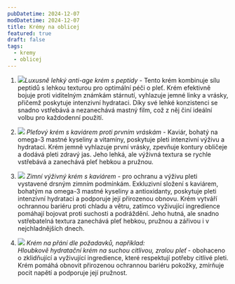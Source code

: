 ```yaml
---
pubDatetime: 2024-12-07
modDatetime: 2024-12-07
title: Krémy na oblicej
featured: true
draft: false
tags:
  - kremy
  - oblicej
---
```

1.  ![](//01.jpg)_Luxusně lehký anti-age krém s peptidy_ - Tento krém kombinuje sílu peptidů s lehkou texturou pro optimální péči o pleť. Krém efektivně bojuje proti viditelným známkám stárnutí, vyhlazuje jemné linky a vrásky, přičemž poskytuje intenzivní hydrataci. Díky své lehké konzistenci se snadno vstřebává a nezanechává mastný film, což z něj činí ideální volbu pro každodenní použití.
    
2.  ![](//02.jpg) _Pleťový krém s kaviárem proti prvním vráskám_ - Kaviár, bohatý na omega-3 mastné kyseliny a vitamíny, poskytuje pleti intenzivní výživu a hydrataci. Krém jemně vyhlazuje první vrásky, zpevňuje kontury obličeje a dodává pleti zdravý jas. Jeho lehká, ale výživná textura se rychle vstřebává a zanechává pleť hebkou a pružnou.
    
3. ![](//03.jpg) _Zimní výživný krém s kaviárem_ - pro ochranu a výživu pleti vystavené drsným zimním podmínkám. Exkluzivní složení s kaviárem, bohatým na omega-3 mastné kyseliny a antioxidanty, poskytuje pleti intenzivní hydrataci a podporuje její přirozenou obnovu. Krém vytváří ochrannou bariéru proti chladu a větru, zatímco vyživující ingredience pomáhají bojovat proti suchosti a podráždění. Jeho hutná, ale snadno vstřebatelná textura zanechává pleť hebkou, pružnou a zářivou i v nejchladnějších dnech. 
    
4. ![](//04.jpg) _Krém na přání dle požadavků, například:  
    Hloubkově hydratační krém na suchou citlivou, zralou pleť_ - obohaceno o zklidňující a vyživující ingredience, které respektují potřeby citlivé pleti. Krém pomáhá obnovit přirozenou ochrannou bariéru pokožky, zmírňuje pocit napětí a podporuje její pružnost.